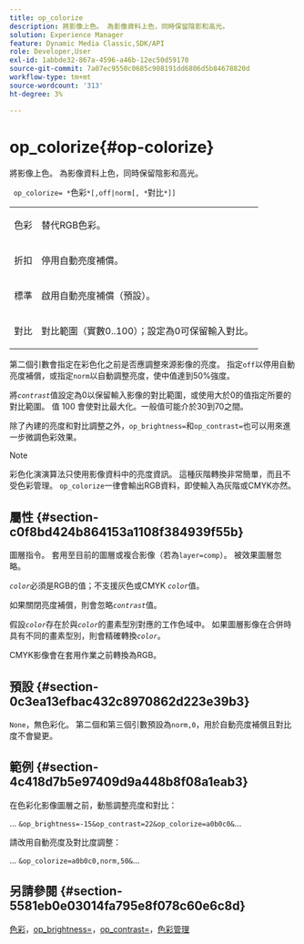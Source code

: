 ```yaml
---
title: op_colorize
description: 將影像上色。 為影像資料上色，同時保留陰影和高光。
solution: Experience Manager
feature: Dynamic Media Classic,SDK/API
role: Developer,User
exl-id: 1abbde32-867a-4596-a46b-12ec50d59170
source-git-commit: 7a07ec9550c0685c908191dd6806d5b84678820d
workflow-type: tm+mt
source-wordcount: '313'
ht-degree: 3%

---
```


# op_colorize{#op-colorize}

將影像上色。 為影像資料上色，同時保留陰影和高光。

` op_colorize= *`色彩`*[,off|norm[, *`對比`*]]`

<table id="simpletable_768D6CDF3F734E7F89DC7AB2EAAC0C77"> 
 <tr class="strow"> 
  <td class="stentry"> <p> <span class="varname">色彩</span> </p> </td> 
  <td class="stentry"> <p>替代RGB色彩。 </p> </td> 
 </tr> 
 <tr class="strow"> 
  <td class="stentry"> <p> <span class="codeph">折扣</span> </p> </td> 
  <td class="stentry"> <p>停用自動亮度補償。 </p> </td> 
 </tr> 
 <tr class="strow"> 
  <td class="stentry"> <p> <span class="codeph">標準</span> </p> </td> 
  <td class="stentry"> <p>啟用自動亮度補償（預設）。 </p> </td> 
 </tr> 
 <tr class="strow"> 
  <td class="stentry"> <p> <span class="varname">對比</span> </p> </td> 
  <td class="stentry"> <p>對比範圍（實數0..100）；設定為0可保留輸入對比。 </p> </td> 
 </tr> 
</table>

第二個引數會指定在彩色化之前是否應調整來源影像的亮度。 指定`off`以停用自動亮度補償，或指定`norm`以自動調整亮度，使中值達到50%強度。

將&#x200B;*`contrast`*&#x200B;值設定為0以保留輸入影像的對比範圍，或使用大於0的值指定所要的對比範圍。 值 100 會使對比最大化。一般值可能介於30到70之間。

除了內建的亮度和對比調整之外，`op_brightness=`和`op_contrast=`也可以用來進一步微調色彩效果。

>[!NOTE]
>
>彩色化演演算法只使用影像資料中的亮度資訊。 這種灰階轉換非常簡單，而且不受色彩管理。 `op_colorize`一律會輸出RGB資料，即使輸入為灰階或CMYK亦然。

## 屬性 {#section-c0f8bd424b864153a1108f384939f55b}

圖層指令。 套用至目前的圖層或複合影像（若為`layer=comp`）。 被效果圖層忽略。

*`color`*&#x200B;必須是RGB的值；不支援灰色或CMYK *`color`*&#x200B;值。

如果關閉亮度補償，則會忽略&#x200B;*`contrast`*&#x200B;值。

假設&#x200B;*`color`*&#x200B;存在於與&#x200B;*`color`*&#x200B;的畫素型別對應的工作色域中。 如果圖層影像在合併時具有不同的畫素型別，則會精確轉換&#x200B;*`color`*。

CMYK影像會在套用作業之前轉換為RGB。

## 預設 {#section-0c3ea13efbac432c8970862d223e39b3}

`None`，無色彩化。 第二個和第三個引數預設為`norm,0`，用於自動亮度補償且對比度不會變更。

## 範例 {#section-4c418d7b5e97409d9a448b8f08a1eab3}

在色彩化影像圖層之前，動態調整亮度和對比：

... `&op_brightness=-15&op_contrast=22&op_colorize=a0b0c0&`...

請改用自動亮度及對比度調整：

... `&op_colorize=a0b0c0,norm,50&`...

## 另請參閱 {#section-5581eb0e03014fa795e8f078c60e6c8d}

[色彩](/help/aem-is-ir-api/is-api/http-ref/image-serving-api-ref/c-http-protocol-reference/c-data-types/r-is-http-color.md)，[op_brightness=](../../../../../is-api/http-ref/image-serving-api-ref/c-http-protocol-reference/c-command-reference/r-op-brightness.md#reference-edf79dc41ae5411c80bec3ee3731c58a)，[op_contrast=](../../../../../is-api/http-ref/image-serving-api-ref/c-http-protocol-reference/c-command-reference/r-op-contrast.md#reference-b26dfa9869fd43bebea0fbb8e9fe743d)，[色彩管理](../../../../../is-api/http-ref/image-serving-api-ref/c-http-protocol-reference/c-syntax-and-features/r-color-management.md#reference-c7e4a72d589145189f7e4bcb6b4544d7)
